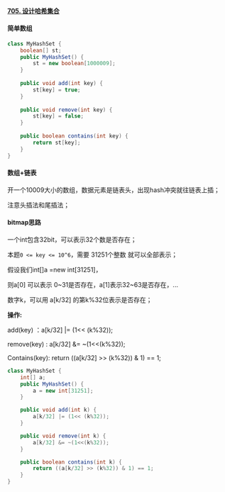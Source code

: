 



#### [705. 设计哈希集合](https://leetcode-cn.com/problems/design-hashset/)



#### 简单数组



```java
class MyHashSet {
    boolean[] st;
    public MyHashSet() {
        st = new boolean[1000009];
    }
    
    public void add(int key) {
        st[key] = true;
    }
    
    public void remove(int key) {
        st[key] = false;
    }
    
    public boolean contains(int key) {
        return st[key];
    }
}
```





#### 数组+链表



开一个10009大小的数组，数据元素是链表头，出现hash冲突就往链表上插；

注意头插法和尾插法；





#### bitmap思路

一个int包含32bit，可以表示32个数是否存在；

本题`0 <= key <= 10^6`，需要 31251个整数 就可以全部表示；



假设我们int[]a =new int[31251]，

则a[0] 可以表示 0~31是否存在，a[1]表示32~63是否存在，...



数字k，可以用 a[k/32] 的第k%32位表示是否存在；



**操作:**

add(key) ：a[k/32] |= (1<< (k%32));

remove(key) : a[k/32] &= ~(1<<(k%32));

Contains(key): return ((a[k/32] >> (k%32)) & 1) == 1; 



```java
class MyHashSet {
    int[] a;
    public MyHashSet() {
        a = new int[31251];
    }

    public void add(int k) {
        a[k/32] |= (1<< (k%32));
    }

    public void remove(int k) {
        a[k/32] &= ~(1<<(k%32));
    }

    public boolean contains(int k) {
        return ((a[k/32] >> (k%32)) & 1) == 1; 
    }
}

```







